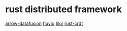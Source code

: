 # rust distributed framework

[arrow-datafusion](https://github.com/apache/arrow-datafusion)
[fluvio](https://github.com/infinyon/fluvio)
[tikv](https://github.com/tikv/tikv)
[rust-crdt](https://github.com/rust-crdt/rust-crdt)
